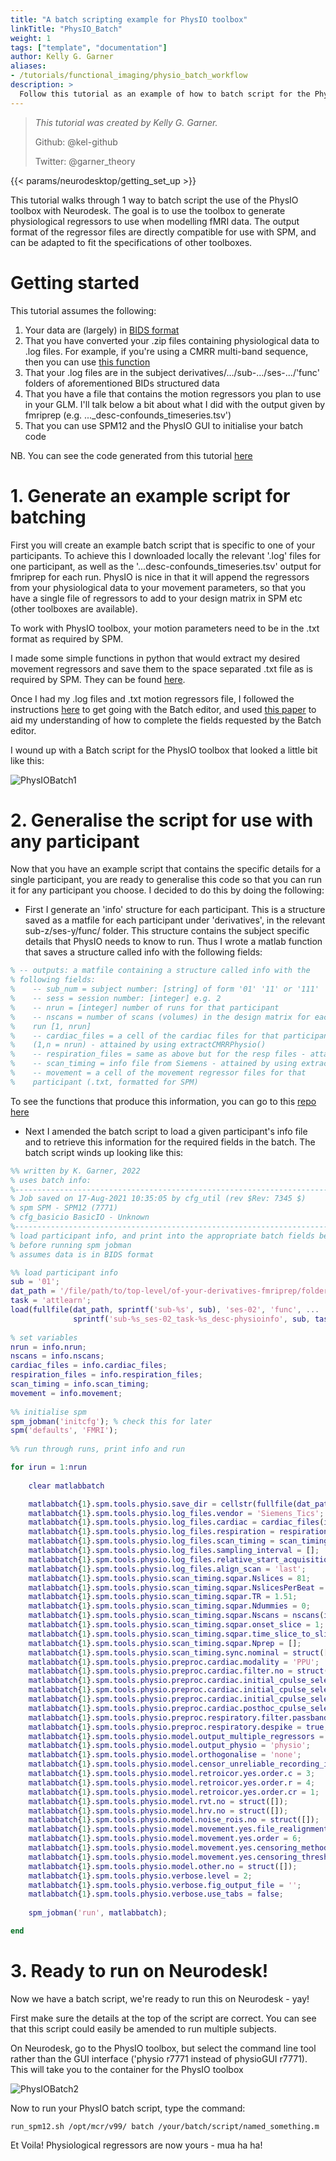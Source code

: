 ```yaml
---
title: "A batch scripting example for PhysIO toolbox"
linkTitle: "PhysIO_Batch"
weight: 1
tags: ["template", "documentation"]
author: Kelly G. Garner
aliases:
- /tutorials/functional_imaging/physio_batch_workflow
description: > 
  Follow this tutorial as an example of how to batch script for the PhysIO toolbox using Neurodesk.
---
```


> _This tutorial was created by Kelly G. Garner._ 
>
> Github: @kel-github
>
> Twitter: @garner_theory
>

<!-- Following line adds a link to getting set up with Neurodesk -->
{{< params/neurodesktop/getting_set_up >}}
<!-- -->

This tutorial walks through 1 way to batch script the use of the PhysIO toolbox with Neurodesk.
The goal is to use the toolbox to generate physiological regressors to use when modelling fMRI data. 
The output format of the regressor files are directly compatible for use with SPM, and can be adapted to fit the specifications of other toolboxes. <p>

# Getting started

This tutorial assumes the following:
1. Your data are (largely) in [BIDS format](https://bids.neuroimaging.io/)
2. That you have converted your .zip files containing physiological data to .log files. For example, if you're using a CMRR multi-band sequence, then you can use [this function](https://github.com/CMRR-C2P/MB/blob/master/readCMRRPhysio.m) 
3. That your .log files are in the subject derivatives/.../sub-.../ses-.../'func' folders of aforementioned BIDs structured data
4. That you have a file that contains the motion regressors you plan to use in your GLM. I'll talk below a bit about what I did with the output given by fmriprep (e.g. ..._desc-confounds_timeseries.tsv')
5. That you can use SPM12 and the PhysIO GUI to initialise your batch code

NB. You can see the code generated from this tutorial [here](https://github.com/kel-github/imaging_cert_value_7T_pipeline/tree/master/physiol_regress) <p> 

# 1. Generate an example script for batching

First you will create an example batch script that is specific to one of your participants. To achieve this I downloaded locally the relevant '.log' files for one participant, as well as the '...desc-confounds_timeseries.tsv' output for fmriprep for each run. PhysIO is nice in that it will append the regressors from your physiological data to your movement parameters, so that you have a single file of regressors to add to your design matrix in SPM etc (other toolboxes are available). <p> 

To work with PhysIO toolbox, your motion parameters need to be in the .txt format as required by SPM.  

I made some simple functions in python that would extract my desired movement regressors and save them to the space separated .txt file as is required by SPM. They can be found [here](https://github.com/kel-github/imaging_cert_value_7T_pipeline/tree/master/physiol_regress/get_movement_regressors).

Once I had my .log files and .txt motion regressors file, I followed the instructions [here](https://gitlab.ethz.ch/physio/physio-doc/-/wikis/QUICKSTART) to get going with the Batch editor, and used [this paper](https://www.sciencedirect.com/science/article/pii/S016502701630259X) to aid my understanding of how to complete the fields requested by the Batch editor. 

I wound up with a Batch script for the PhysIO toolbox that looked a little bit like this: 

![PhysIOBatch1](/static/tutorials-examples/tutorials/functional_imaging/PhysIO_Batch/PhysIOBatch1.png 'PhysIOBatch1') <!-- ![filename without extension](/subfolder_name/filename.png '[filename without extension')  -->

# 2. Generalise the script for use with any participant

Now that you have an example script that contains the specific details for a single participant, you are ready to generalise this code so that you can run it for any participant you choose. I decided to do this by doing the following:

- First I generate an 'info' structure for each participant. This is a structure saved as a matfile for each participant under 'derivatives', in the relevant sub-z/ses-y/func/ folder. This structure contains the subject specific details that PhysIO needs to know to run. Thus I wrote a matlab function that saves a structure called info with the following fields:

```Matlab
% -- outputs: a matfile containing a structure called info with the
% following fields:
%    -- sub_num = subject number: [string] of form '01' '11' or '111'
%    -- sess = session number: [integer] e.g. 2
%    -- nrun = [integer] number of runs for that participant
%    -- nscans = number of scans (volumes) in the design matrix for each
%    run [1, nrun]
%    -- cardiac_files = a cell of the cardiac files for that participant
%    (1,n = nrun) - attained by using extractCMRRPhysio()
%    -- respiration_files = same as above but for the resp files - attained by using extractCMRRPhysio()
%    -- scan_timing = info file from Siemens - attained by using extractCMRRPhysio()
%    -- movement = a cell of the movement regressor files for that
%    participant (.txt, formatted for SPM)
```

To see the functions that produce this information, you can go to this [repo here](https://github.com/kel-github/imaging_cert_value_7T_pipeline/tree/master/physiol_regress) 

- Next I amended the batch script to load a given participant's info file and to retrieve this information for the required fields in the batch. The batch script winds up looking like this:

```Matlab
%% written by K. Garner, 2022
% uses batch info:
%-----------------------------------------------------------------------
% Job saved on 17-Aug-2021 10:35:05 by cfg_util (rev $Rev: 7345 $)
% spm SPM - SPM12 (7771)
% cfg_basicio BasicIO - Unknown
%-----------------------------------------------------------------------
% load participant info, and print into the appropriate batch fields below
% before running spm jobman
% assumes data is in BIDS format

%% load participant info
sub = '01';
dat_path = '/file/path/to/top-level/of-your-derivatives-fmriprep/folder';
task = 'attlearn';
load(fullfile(dat_path, sprintf('sub-%s', sub), 'ses-02', 'func', ...
              sprintf('sub-%s_ses-02_task-%s_desc-physioinfo', sub, task)))
          
% set variables
nrun = info.nrun;
nscans = info.nscans;
cardiac_files = info.cardiac_files;
respiration_files = info.respiration_files;
scan_timing = info.scan_timing;
movement = info.movement;
          
%% initialise spm
spm_jobman('initcfg'); % check this for later
spm('defaults', 'FMRI');
          
%% run through runs, print info and run 

for irun = 1:nrun
    
    clear matlabbatch

    matlabbatch{1}.spm.tools.physio.save_dir = cellstr(fullfile(dat_path, sprintf('sub-%s', sub), 'ses-02', 'func')); % 1
    matlabbatch{1}.spm.tools.physio.log_files.vendor = 'Siemens_Tics';
    matlabbatch{1}.spm.tools.physio.log_files.cardiac = cardiac_files(irun); % 2
    matlabbatch{1}.spm.tools.physio.log_files.respiration = respiration_files(irun); % 3
    matlabbatch{1}.spm.tools.physio.log_files.scan_timing = scan_timing(irun); % 4
    matlabbatch{1}.spm.tools.physio.log_files.sampling_interval = [];
    matlabbatch{1}.spm.tools.physio.log_files.relative_start_acquisition = 0;
    matlabbatch{1}.spm.tools.physio.log_files.align_scan = 'last';
    matlabbatch{1}.spm.tools.physio.scan_timing.sqpar.Nslices = 81;
    matlabbatch{1}.spm.tools.physio.scan_timing.sqpar.NslicesPerBeat = [];
    matlabbatch{1}.spm.tools.physio.scan_timing.sqpar.TR = 1.51;
    matlabbatch{1}.spm.tools.physio.scan_timing.sqpar.Ndummies = 0;
    matlabbatch{1}.spm.tools.physio.scan_timing.sqpar.Nscans = nscans(irun); % 5
    matlabbatch{1}.spm.tools.physio.scan_timing.sqpar.onset_slice = 1; 
    matlabbatch{1}.spm.tools.physio.scan_timing.sqpar.time_slice_to_slice = [];
    matlabbatch{1}.spm.tools.physio.scan_timing.sqpar.Nprep = [];
    matlabbatch{1}.spm.tools.physio.scan_timing.sync.nominal = struct([]);
    matlabbatch{1}.spm.tools.physio.preproc.cardiac.modality = 'PPU';
    matlabbatch{1}.spm.tools.physio.preproc.cardiac.filter.no = struct([]);
    matlabbatch{1}.spm.tools.physio.preproc.cardiac.initial_cpulse_select.auto_template.min = 0.4;
    matlabbatch{1}.spm.tools.physio.preproc.cardiac.initial_cpulse_select.auto_template.file = 'initial_cpulse_kRpeakfile.mat';
    matlabbatch{1}.spm.tools.physio.preproc.cardiac.initial_cpulse_select.auto_template.max_heart_rate_bpm = 90;
    matlabbatch{1}.spm.tools.physio.preproc.cardiac.posthoc_cpulse_select.off = struct([]);
    matlabbatch{1}.spm.tools.physio.preproc.respiratory.filter.passband = [0.01 2];
    matlabbatch{1}.spm.tools.physio.preproc.respiratory.despike = true;
    matlabbatch{1}.spm.tools.physio.model.output_multiple_regressors = 'mregress.txt'; 
    matlabbatch{1}.spm.tools.physio.model.output_physio = 'physio'; 
    matlabbatch{1}.spm.tools.physio.model.orthogonalise = 'none';
    matlabbatch{1}.spm.tools.physio.model.censor_unreliable_recording_intervals = true; %false; 
    matlabbatch{1}.spm.tools.physio.model.retroicor.yes.order.c = 3;
    matlabbatch{1}.spm.tools.physio.model.retroicor.yes.order.r = 4;
    matlabbatch{1}.spm.tools.physio.model.retroicor.yes.order.cr = 1;
    matlabbatch{1}.spm.tools.physio.model.rvt.no = struct([]);
    matlabbatch{1}.spm.tools.physio.model.hrv.no = struct([]);
    matlabbatch{1}.spm.tools.physio.model.noise_rois.no = struct([]);
    matlabbatch{1}.spm.tools.physio.model.movement.yes.file_realignment_parameters = {fullfile(dat_path, sprintf('sub-%s', sub), 'ses-02', 'func', sprintf('sub-%s_ses-02_task-%s_run-%d_desc-motion_timeseries.txt', sub, task, irun))}; %8
    matlabbatch{1}.spm.tools.physio.model.movement.yes.order = 6;
    matlabbatch{1}.spm.tools.physio.model.movement.yes.censoring_method = 'FD';
    matlabbatch{1}.spm.tools.physio.model.movement.yes.censoring_threshold = 0.5;
    matlabbatch{1}.spm.tools.physio.model.other.no = struct([]);
    matlabbatch{1}.spm.tools.physio.verbose.level = 2;
    matlabbatch{1}.spm.tools.physio.verbose.fig_output_file = '';
    matlabbatch{1}.spm.tools.physio.verbose.use_tabs = false;
    
    spm_jobman('run', matlabbatch);

end
```

# 3. Ready to run on Neurodesk!

Now we have a batch script, we're ready to run this on Neurodesk - yay! <p>

First make sure the details at the top of the script are correct. You can see that this script could easily be amended to run multiple subjects.

On Neurodesk, go to the PhysIO toolbox, but select the command line tool rather than the GUI interface ('physio r7771 instead of physioGUI r7771). This will take you to the container for the PhysIO toolbox <p>

![PhysIOBatch2](/static/tutorials-examples/tutorials/functional_imaging/PhysIO_Batch/PhysIOBatch2.png 'PhysIOBatch2') <!-- ![filename without extension](/subfolder_name/filename.png '[filename without extension')  -->

Now to run your PhysIO batch script, type the command:

```
run_spm12.sh /opt/mcr/v99/ batch /your/batch/script/named_something.m

```

Et Voila! Physiological regressors are now yours - mua ha ha!


